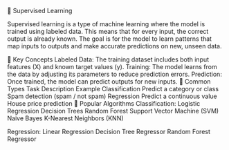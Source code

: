 🧠 Supervised Learning

Supervised learning is a type of machine learning where the model is trained using labeled data. This means that for every input, the correct output is already known. The goal is for the model to learn patterns that map inputs to outputs and make accurate predictions on new, unseen data.

📌 Key Concepts
Labeled Data: The training dataset includes both input features (X) and known target values (y).
Training: The model learns from the data by adjusting its parameters to reduce prediction errors.
Prediction: Once trained, the model can predict outputs for new inputs.
📂 Common Types
Task	Description	Example
Classification	Predict a category or class	Spam detection (spam / not spam)
Regression	Predict a continuous value	House price prediction
🧪 Popular Algorithms
Classification:
Logistic Regression
Decision Trees
Random Forest
Support Vector Machine (SVM)
Naive Bayes
K-Nearest Neighbors (KNN)

Regression:
Linear Regression
Decision Tree Regressor
Random Forest Regressor
